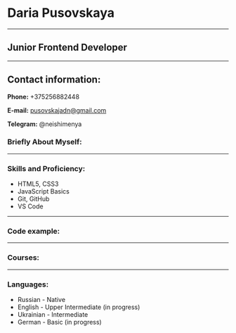 # Daria Pusovskaya
__________________________________________________________

## Junior Frontend Developer
__________________________________________________________

## Contact information:


**Phone:** +375256882448

**E-mail:** pusovskajadn@gmail.com

**Telegram:** @neishimenya

### Briefly About Myself:

**********************************************************

### Skills and Proficiency:
- HTML5, CSS3
- JavaScript Basics
- Git, GitHub
- VS Code

*********************************************************

### Code example:

*********************************************************

### Courses:

*********************************************************

### Languages:

- Russian - Native
- English - Upper Intermediate (in progress) 
- Ukrainian - Intermediate
- German - Basic (in progress) 
